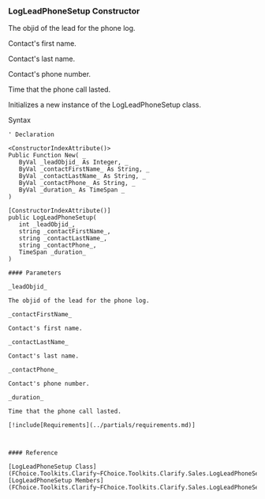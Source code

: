﻿### LogLeadPhoneSetup Constructor

The objid of the lead for the phone log.

Contact's first name.

Contact's last name.

Contact's phone number.

Time that the phone call lasted.

Initializes a new instance of the LogLeadPhoneSetup class.

Syntax

```vbnet
' Declaration

<ConstructorIndexAttribute()>
Public Function New( _
   ByVal _leadObjid_ As Integer, _
   ByVal _contactFirstName_ As String, _
   ByVal _contactLastName_ As String, _
   ByVal _contactPhone_ As String, _
   ByVal _duration_ As TimeSpan _
)

[ConstructorIndexAttribute()]
public LogLeadPhoneSetup( 
   int _leadObjid_,
   string _contactFirstName_,
   string _contactLastName_,
   string _contactPhone_,
   TimeSpan _duration_
)

#### Parameters

_leadObjid_

The objid of the lead for the phone log.

_contactFirstName_

Contact's first name.

_contactLastName_

Contact's last name.

_contactPhone_

Contact's phone number.

_duration_

Time that the phone call lasted.

[!include[Requirements](../partials/requirements.md)]



#### Reference

[LogLeadPhoneSetup Class](FChoice.Toolkits.Clarify~FChoice.Toolkits.Clarify.Sales.LogLeadPhoneSetup.md)  
[LogLeadPhoneSetup Members](FChoice.Toolkits.Clarify~FChoice.Toolkits.Clarify.Sales.LogLeadPhoneSetup_members.md)